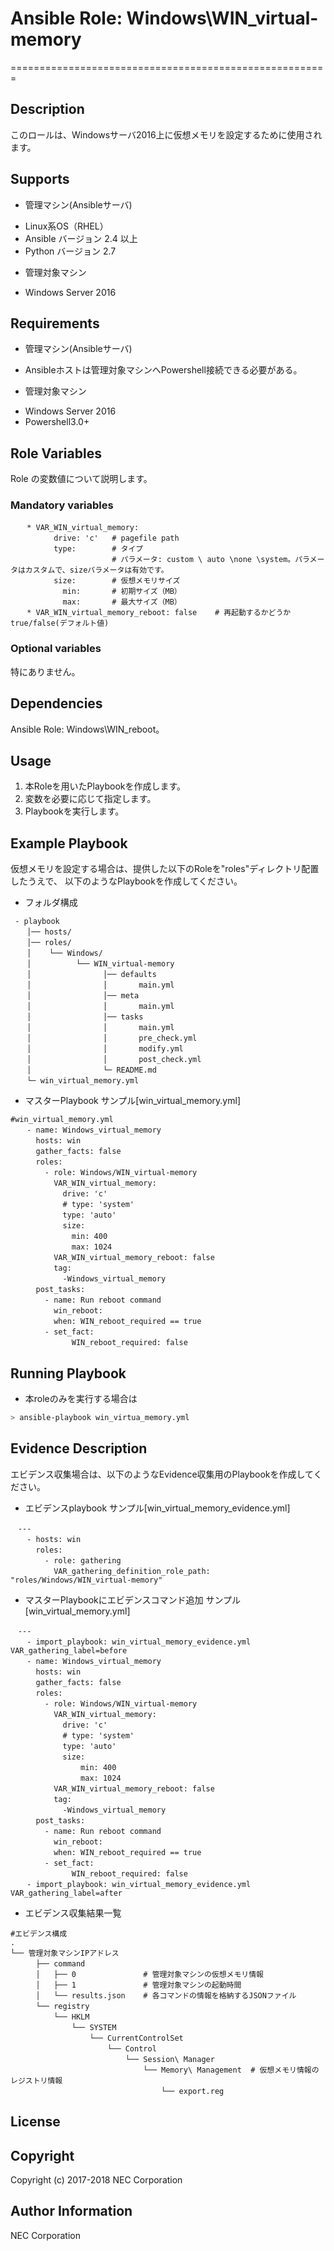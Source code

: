 # Ansible Role: Windows\WIN\_virtual-memory
=======================================================

## Description
このロールは、Windowsサーバ2016上に仮想メモリを設定するために使用されます。

## Supports
- 管理マシン(Ansibleサーバ)
 * Linux系OS（RHEL）
 * Ansible バージョン 2.4 以上
 * Python バージョン 2.7
- 管理対象マシン
 * Windows Server 2016

## Requirements
- 管理マシン(Ansibleサーバ)
 * Ansibleホストは管理対象マシンへPowershell接続できる必要がある。
- 管理対象マシン
 * Windows Server 2016
 * Powershell3.0+

## Role Variables
Role の変数値について説明します。

### Mandatory variables
~~~
　  * VAR_WIN_virtual_memory: 
　        drive: 'c'   # pagefile path
　        type:        # タイプ
　                     # パラメータ: custom \ auto \none \system。パラメータはカスタムで、sizeパラメータは有効です。
　        size:        # 仮想メモリサイズ
　          min:       # 初期サイズ（MB）
　          max:       # 最大サイズ（MB）
　  * VAR_WIN_virtual_memory_reboot: false    # 再起動するかどうか true/false(デフォルト値)
~~~

### Optional variables

特にありません。

## Dependencies

Ansible Role: Windows\WIN\_reboot。

## Usage

1. 本Roleを用いたPlaybookを作成します。
2. 変数を必要に応じて指定します。
3. Playbookを実行します。

## Example Playbook

仮想メモリを設定する場合は、提供した以下のRoleを"roles"ディレクトリ配置したうえで、
以下のようなPlaybookを作成してください。

- フォルダ構成
~~~
 - playbook
　  │── hosts/
　  │── roles/
　  │    └── Windows/
　  │          └── WIN_virtual-memory
　  │                │── defaults
　  │                │       main.yml
　  │                │── meta
　  │                │       main.yml
　  │                │── tasks
　  │                │       main.yml
　  │                │       pre_check.yml
　  │                │       modify.yml
　  │                │       post_check.yml
　  │                └─ README.md
　  └─ win_virtual_memory.yml
~~~

- マスターPlaybook サンプル[win_virtual\_memory.yml]
~~~
#win_virtual_memory.yml
　  - name: Windows_virtual_memory
　    hosts: win
　    gather_facts: false
　    roles:
　      - role: Windows/WIN_virtual-memory
　        VAR_WIN_virtual_memory:
　          drive: 'c'
　          # type: 'system' 
　          type: 'auto' 
　          size:
　            min: 400 
　            max: 1024 
　        VAR_WIN_virtual_memory_reboot: false
　        tag:
　          -Windows_virtual_memory
　    post_tasks:
　      - name: Run reboot command
　        win_reboot:
　        when: WIN_reboot_required == true
　      - set_fact:
　            WIN_reboot_required: false
~~~

## Running Playbook

- 本roleのみを実行する場合は

~~~sh
> ansible-playbook win_virtua_memory.yml
~~~

## Evidence Description

エビデンス収集場合は、以下のようなEvidence収集用のPlaybookを作成してください。  

- エビデンスplaybook サンプル[win_virtual\_memory\_evidence.yml]
~~~
　---
　  - hosts: win
　    roles:
　      - role: gathering
　        VAR_gathering_definition_role_path: "roles/Windows/WIN_virtual-memory"
~~~

- マスターPlaybookにエビデンスコマンド追加 サンプル[win\_virtual\_memory.yml]
~~~
　---	
　  - import_playbook: win_virtual_memory_evidence.yml VAR_gathering_label=before
　  - name: Windows_virtual_memory
　    hosts: win
　    gather_facts: false
　    roles:
　      - role: Windows/WIN_virtual-memory
　        VAR_WIN_virtual_memory:
　          drive: 'c'
　          # type: 'system' 
　          type: 'auto' 
　          size:
　              min: 400 
　              max: 1024 
　        VAR_WIN_virtual_memory_reboot: false
　        tag:
　          -Windows_virtual_memory
　    post_tasks:
　      - name: Run reboot command
　        win_reboot:
　        when: WIN_reboot_required == true
　      - set_fact:
　            WIN_reboot_required: false
　  - import_playbook: win_virtual_memory_evidence.yml VAR_gathering_label=after
~~~

- エビデンス収集結果一覧
~~~
#エビデンス構成
.
└── 管理対象マシンIPアドレス
　    ├── command
　    │   ├── 0               # 管理対象マシンの仮想メモリ情報
　    │   ├── 1               # 管理対象マシンの起動時間
　    │   └── results.json    # 各コマンドの情報を格納するJSONファイル
　    └── registry
　        └── HKLM
　            └── SYSTEM
　                └── CurrentControlSet
　                    └── Control
　                        └── Session\ Manager
　                            └── Memory\ Management  # 仮想メモリ情報のレジストリ情報
　                                └── export.reg
~~~

## License

## Copyright

Copyright (c) 2017-2018 NEC Corporation

## Author Information

NEC Corporation
